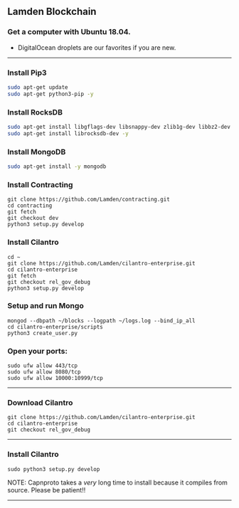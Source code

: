 ## Lamden Blockchain
### Get a computer with Ubuntu 18.04.
* DigitalOcean droplets are our favorites if you are new.

* * *

### Install Pip3
```bash
sudo apt-get update
sudo apt-get python3-pip -y
```

### Install RocksDB
```bash
sudo apt-get install libgflags-dev libsnappy-dev zlib1g-dev libbz2-dev liblz4-dev libzstd-dev libbz2-dev -y
sudo apt-get install librocksdb-dev -y
```

### Install MongoDB
```bash
sudo apt-get install -y mongodb
```

### Install Contracting
```
git clone https://github.com/Lamden/contracting.git
cd contracting
git fetch
git checkout dev
python3 setup.py develop
```

### Install Cilantro
```
cd ~
git clone https://github.com/Lamden/cilantro-enterprise.git
cd cilantro-enterprise
git fetch
git checkout rel_gov_debug
python3 setup.py develop
```

### Setup and run Mongo
```
mongod --dbpath ~/blocks --logpath ~/logs.log --bind_ip_all
cd cilantro-enterprise/scripts
python3 create_user.py
```

### Open your ports:
```
sudo ufw allow 443/tcp
sudo ufw allow 8080/tcp
sudo ufw allow 10000:10999/tcp
```
* * *

### Download Cilantro
```
git clone https://github.com/Lamden/cilantro-enterprise.git
cd cilantro-enterprise
git checkout rel_gov_debug
```
* * *
### Install Cilantro
```
sudo python3 setup.py develop
```
NOTE: Capnproto takes a *very* long time to install because it compiles from source. Please be patient!!

* * *
